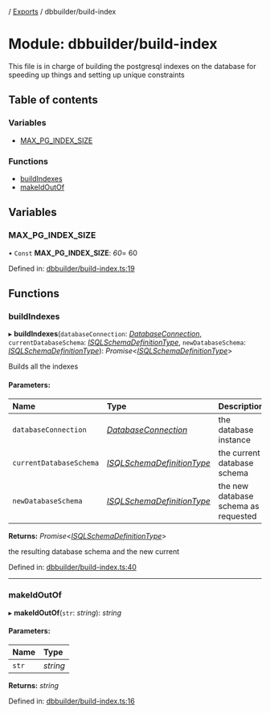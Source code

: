 [](../README.md) / [Exports](../modules.md) / dbbuilder/build-index

# Module: dbbuilder/build-index

This file is in charge of building the postgresql indexes on the database
for speeding up things and setting up unique constraints

## Table of contents

### Variables

- [MAX\_PG\_INDEX\_SIZE](dbbuilder_build_index.md#max_pg_index_size)

### Functions

- [buildIndexes](dbbuilder_build_index.md#buildindexes)
- [makeIdOutOf](dbbuilder_build_index.md#makeidoutof)

## Variables

### MAX\_PG\_INDEX\_SIZE

• `Const` **MAX\_PG\_INDEX\_SIZE**: *60*= 60

Defined in: [dbbuilder/build-index.ts:19](https://github.com/onzag/itemize/blob/28218320/dbbuilder/build-index.ts#L19)

## Functions

### buildIndexes

▸ **buildIndexes**(`databaseConnection`: [*DatabaseConnection*](../classes/database.databaseconnection.md), `currentDatabaseSchema`: [*ISQLSchemaDefinitionType*](../interfaces/base_root_sql.isqlschemadefinitiontype.md), `newDatabaseSchema`: [*ISQLSchemaDefinitionType*](../interfaces/base_root_sql.isqlschemadefinitiontype.md)): *Promise*<[*ISQLSchemaDefinitionType*](../interfaces/base_root_sql.isqlschemadefinitiontype.md)\>

Builds all the indexes

#### Parameters:

Name | Type | Description |
:------ | :------ | :------ |
`databaseConnection` | [*DatabaseConnection*](../classes/database.databaseconnection.md) | the database instance   |
`currentDatabaseSchema` | [*ISQLSchemaDefinitionType*](../interfaces/base_root_sql.isqlschemadefinitiontype.md) | the current database schema   |
`newDatabaseSchema` | [*ISQLSchemaDefinitionType*](../interfaces/base_root_sql.isqlschemadefinitiontype.md) | the new database schema as requested   |

**Returns:** *Promise*<[*ISQLSchemaDefinitionType*](../interfaces/base_root_sql.isqlschemadefinitiontype.md)\>

the resulting database schema and the new current

Defined in: [dbbuilder/build-index.ts:40](https://github.com/onzag/itemize/blob/28218320/dbbuilder/build-index.ts#L40)

___

### makeIdOutOf

▸ **makeIdOutOf**(`str`: *string*): *string*

#### Parameters:

Name | Type |
:------ | :------ |
`str` | *string* |

**Returns:** *string*

Defined in: [dbbuilder/build-index.ts:16](https://github.com/onzag/itemize/blob/28218320/dbbuilder/build-index.ts#L16)
